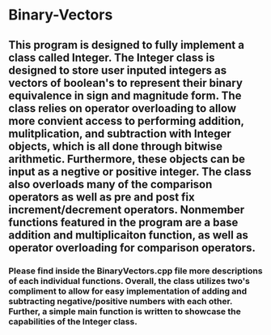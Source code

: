 # Binary-Vectors

## This program is designed to fully implement a class called Integer. The Integer class is designed to store user inputed integers as vectors of boolean's to represent their binary equivalence in sign and magnitude form. The class relies on operator overloading to allow more convient access to performing addition, mulitplication, and subtraction with Integer objects, which is all done through bitwise arithmetic. Furthermore, these objects can be input as a negtive or positive integer. The class also overloads many of the comparison operators as well as pre and post fix increment/decrement operators. Nonmember functions featured in the program are a base addition and multiplicaiton function, as well as operator overloading for comparison operators.

### Please find inside the BinaryVectors.cpp file more descriptions of each individual functions. Overall, the class utilizes two's compliment to allow for easy implementation of adding and subtracting negative/positive numbers with each other. Further, a simple main function is written to showcase the capabilities of the Integer class.
